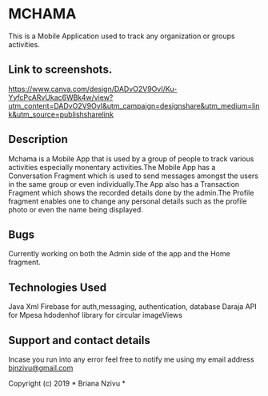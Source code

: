 # MCHAMA
This is a Mobile Application used to track any organization or groups activities.

## Link to screenshots.
https://www.canva.com/design/DADvO2V9OvI/Ku-YyfcPcARvUkac6WBk4w/view?utm_content=DADvO2V9OvI&utm_campaign=designshare&utm_medium=link&utm_source=publishsharelink

## Description
Mchama is a Mobile App that is used by a group of people to track various activities especially monentary activities.The Mobile App has a Conversation Fragment which is used to send messages amongst the users in the same group or even individually.The App also has a Transaction Fragment which shows the recorded details done by the admin.The Profile fragment enables one to change any personal details such as the profile photo or even the name being displayed.



## Bugs

Currently working on both the Admin side of the app and the Home fragment.

## Technologies Used
Java
Xml
Firebase for auth,messaging, authentication, database
Daraja API for Mpesa
hdodenhof library for circular imageViews


## Support and contact details
Incase you run into any error feel free to notify me using my email address bjnzivu@gmail.com

Copyright (c) 2019 * Briana Nzivu *
